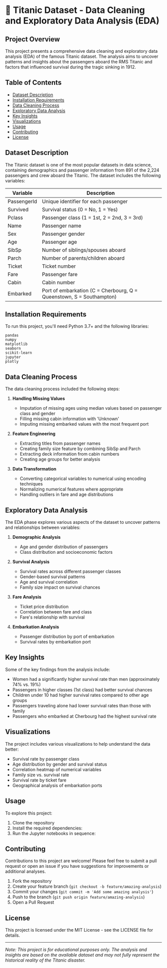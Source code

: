 # 🚢 Titanic Dataset - Data Cleaning and Exploratory Data Analysis (EDA)

## Project Overview

This project presents a comprehensive data cleaning and exploratory data analysis (EDA) of the famous Titanic dataset. The analysis aims to uncover patterns and insights about the passengers aboard the RMS Titanic and factors that influenced survival during the tragic sinking in 1912.

## Table of Contents

- [Dataset Description](#dataset-description)
- [Installation Requirements](#installation-requirements)
- [Data Cleaning Process](#data-cleaning-process)
- [Exploratory Data Analysis](#exploratory-data-analysis)
- [Key Insights](#key-insights)
- [Visualizations](#visualizations)
- [Usage](#usage)
- [Contributing](#contributing)
- [License](#license)

## Dataset Description

The Titanic dataset is one of the most popular datasets in data science, containing demographics and passenger information from 891 of the 2,224 passengers and crew aboard the Titanic. The dataset includes the following variables:

| Variable | Description |
|----------|-------------|
| PassengerId | Unique identifier for each passenger |
| Survived | Survival status (0 = No, 1 = Yes) |
| Pclass | Passenger class (1 = 1st, 2 = 2nd, 3 = 3rd) |
| Name | Passenger name |
| Sex | Passenger gender |
| Age | Passenger age |
| SibSp | Number of siblings/spouses aboard |
| Parch | Number of parents/children aboard |
| Ticket | Ticket number |
| Fare | Passenger fare |
| Cabin | Cabin number |
| Embarked | Port of embarkation (C = Cherbourg, Q = Queenstown, S = Southampton) |



## Installation Requirements

To run this project, you'll need Python 3.7+ and the following libraries:

```
pandas
numpy
matplotlib
seaborn
scikit-learn
jupyter
plotly
```


## Data Cleaning Process

The data cleaning process included the following steps:

1. **Handling Missing Values**
   - Imputation of missing ages using median values based on passenger class and gender
   - Filling missing cabin information with 'Unknown'
   - Imputing missing embarked values with the most frequent port

2. **Feature Engineering**
   - Extracting titles from passenger names
   - Creating family size feature by combining SibSp and Parch
   - Extracting deck information from cabin numbers
   - Creating age groups for better analysis

3. **Data Transformation**
   - Converting categorical variables to numerical using encoding techniques
   - Normalizing numerical features where appropriate
   - Handling outliers in fare and age distributions

## Exploratory Data Analysis

The EDA phase explores various aspects of the dataset to uncover patterns and relationships between variables:

1. **Demographic Analysis**
   - Age and gender distribution of passengers
   - Class distribution and socioeconomic factors

2. **Survival Analysis**
   - Survival rates across different passenger classes
   - Gender-based survival patterns
   - Age and survival correlation
   - Family size impact on survival chances

3. **Fare Analysis**
   - Ticket price distribution
   - Correlation between fare and class
   - Fare's relationship with survival

4. **Embarkation Analysis**
   - Passenger distribution by port of embarkation
   - Survival rates by embarkation port

## Key Insights

Some of the key findings from the analysis include:

- Women had a significantly higher survival rate than men (approximately 74% vs. 19%)
- Passengers in higher classes (1st class) had better survival chances
- Children under 10 had higher survival rates compared to other age groups
- Passengers traveling alone had lower survival rates than those with family
- Passengers who embarked at Cherbourg had the highest survival rate

## Visualizations

The project includes various visualizations to help understand the data better:

- Survival rate by passenger class
- Age distribution by gender and survival status
- Correlation heatmap of numerical variables
- Family size vs. survival rate
- Survival rate by ticket fare
- Geographical analysis of embarkation ports

## Usage

To explore this project:

1. Clone the repository
2. Install the required dependencies:
3. Run the Jupyter notebooks in sequence:

## Contributing

Contributions to this project are welcome! Please feel free to submit a pull request or open an issue if you have suggestions for improvements or additional analyses.

1. Fork the repository
2. Create your feature branch (`git checkout -b feature/amazing-analysis`)
3. Commit your changes (`git commit -m 'Add some amazing analysis'`)
4. Push to the branch (`git push origin feature/amazing-analysis`)
5. Open a Pull Request

## License

This project is licensed under the MIT License - see the LICENSE file for details.

---

*Note: This project is for educational purposes only. The analysis and insights are based on the available dataset and may not fully represent the historical reality of the Titanic disaster.*
